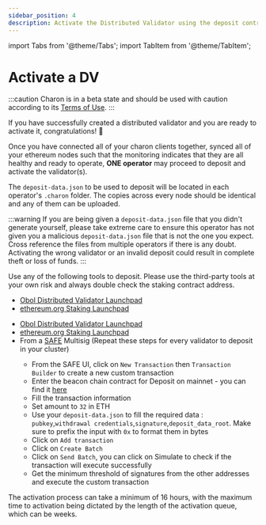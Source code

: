 ```yaml
---
sidebar_position: 4
description: Activate the Distributed Validator using the deposit contract
---
```


import Tabs from '@theme/Tabs';
import TabItem from '@theme/TabItem';

# Activate a DV

:::caution
Charon is in a beta state and should be used with caution according to its [Terms of Use](https://obol.tech/terms.pdf).
:::

If you have successfully created a distributed validator and you are ready to activate it, congratulations! 🎉

Once you have connected all of your charon clients together, synced all of your ethereum nodes such that the monitoring indicates that they are all healthy and ready to operate, **ONE operator** may proceed to deposit and activate the validator(s).

The `deposit-data.json` to be used to deposit will be located in each operator's `.charon` folder. The copies across every node should be identical and any of them can be uploaded.

:::warning
If you are being given a `deposit-data.json` file that you didn't generate yourself, please take extreme care to ensure this operator has not given you a malicious `deposit-data.json` file that is not the one you expect. Cross reference the files from multiple operators if there is any doubt. Activating the wrong validator or an invalid deposit could result in complete theft or loss of funds.
:::

Use any of the following tools to deposit. Please use the third-party tools at your own risk and always double check the staking contract address.

<Tabs groupId="network">
  <TabItem value="goërli" label="Goërli" default>
    <ul>
      <li><a href="https://goerli.launchpad.obol.tech/" target="_blank">Obol Distributed Validator Launchpad</a></li>
      <li><a href="https://goerli.launchpad.ethereum.org/en/" target="_blank">ethereum.org Staking Launchpad</a></li>
    </ul>
  </TabItem>
  <TabItem value="mainnet" label="Mainnet" >
    <ul>
      <li><a href="https://beta.launchpad.obol.tech/deposit/advisories/" target="_blank">Obol Distributed Validator Launchpad</a></li>
      <li><a href="https://launchpad.ethereum.org/" target="_blank">ethereum.org Staking Launchpad</a></li>
      <li>From a <a href="https://safe.global/">SAFE</a> Multisig (Repeat these steps for every validator to deposit in your cluster)</li>
      <ul>
        <li>From the SAFE UI, click on <code>New Transaction</code> then <code>Transaction Builder</code> to create a new custom transaction</li>
        <li>Enter the beacon chain contract for Deposit on mainnet - you can find it <a href="https://ethereum.org/en/staking/deposit-contract/">here</a></li>
        <li>Fill the transaction information</li>
        <li>Set amount to <code>32</code> in ETH</li>
        <li>Use your <code>deposit-data.json</code> to fill the required data : <code>pubkey</code>,<code>withdrawal credentials</code>,<code>signature</code>,<code>deposit_data_root</code>. Make sure to prefix the input with <code>0x</code> to format them in bytes</li>
        <li>Click on <code>Add transaction</code></li>
        <li>Click on <code>Create Batch</code></li>
        <li>Click on <code>Send Batch</code>, you can click on Simulate to check if the transaction will execute successfully</li>
        <li>Get the minimum threshold of signatures from the other addresses and execute the custom transaction</li>
      </ul>
    </ul>
  </TabItem>
</Tabs>

The activation process can take a minimum of 16 hours, with the maximum time to activation being dictated by the length of the activation queue, which can be weeks.
